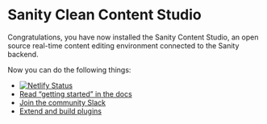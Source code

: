 # Sanity Clean Content Studio

Congratulations, you have now installed the Sanity Content Studio, an open source real-time content editing environment connected to the Sanity backend.

Now you can do the following things:

- [![Netlify Status](https://api.netlify.com/api/v1/badges/4304cb3c-a215-4da9-bb0a-42a7e53ffccf/deploy-status)](https://app.netlify.com/sites/congthucnauan/deploys)
- [Read “getting started” in the docs](https://www.sanity.io/docs/introduction/getting-started?utm_source=readme)
- [Join the community Slack](https://slack.sanity.io/?utm_source=readme)
- [Extend and build plugins](https://www.sanity.io/docs/content-studio/extending?utm_source=readme)
